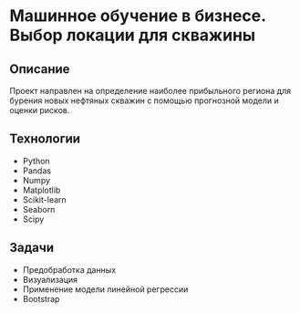 # Машинное обучение в бизнесе. Выбор локации для скважины

## Описание
Проект направлен на определение наиболее прибыльного региона 
для бурения новых нефтяных скважин с помощью прогнозной модели и оценки рисков.

## Технологии
- Python
- Pandas
- Numpy
- Matplotlib
- Scikit-learn
- Seaborn
- Scipy

## Задачи
- Предобработка данных
- Визуализация
- Применение модели линейной регрессии
- Bootstrap
